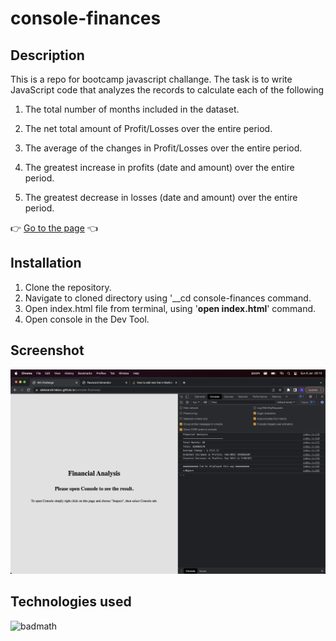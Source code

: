 # console-finances

## Description 

This is a repo for bootcamp javascript challange. 
The task is to write JavaScript code that analyzes the records to calculate each of the following


1. The total number of months included in the dataset.

2. The net total amount of Profit/Losses over the entire period.

3. The average of the changes in Profit/Losses over the entire period.

4. The greatest increase in profits (date and amount) over the entire period.

5. The greatest decrease in losses (date and amount) over the entire period.



:point_right: [Go to the page](https://aleksandrriabov.github.io/console-finances/) :point_left:


## Installation
  1. Clone the repository.
  2. Navigate to cloned directory using '__cd console-finances command.
  3. Open index.html file from terminal, using '__open index.html__' command.
  4. Open console in the Dev Tool.

## Screenshot
![alt text](/images/ScreenshotConsoleFinances.png)

## Technologies used

![badmath](https://img.shields.io/badge/-JavaScript-red)



